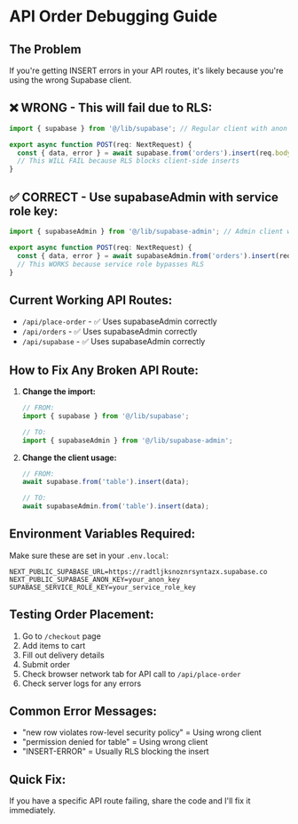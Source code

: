 # API Order Debugging Guide

## The Problem
If you're getting INSERT errors in your API routes, it's likely because you're using the wrong Supabase client.

## ❌ WRONG - This will fail due to RLS:
```typescript
import { supabase } from '@/lib/supabase'; // Regular client with anon key

export async function POST(req: NextRequest) {
  const { data, error } = await supabase.from('orders').insert(req.body);
  // This WILL FAIL because RLS blocks client-side inserts
}
```

## ✅ CORRECT - Use supabaseAdmin with service role key:
```typescript
import { supabaseAdmin } from '@/lib/supabase-admin'; // Admin client with service role key

export async function POST(req: NextRequest) {
  const { data, error } = await supabaseAdmin.from('orders').insert(req.body);
  // This WORKS because service role bypasses RLS
}
```

## Current Working API Routes:
- `/api/place-order` - ✅ Uses supabaseAdmin correctly
- `/api/orders` - ✅ Uses supabaseAdmin correctly  
- `/api/supabase` - ✅ Uses supabaseAdmin correctly

## How to Fix Any Broken API Route:

1. **Change the import:**
   ```typescript
   // FROM:
   import { supabase } from '@/lib/supabase';
   
   // TO:
   import { supabaseAdmin } from '@/lib/supabase-admin';
   ```

2. **Change the client usage:**
   ```typescript
   // FROM:
   await supabase.from('table').insert(data);
   
   // TO:
   await supabaseAdmin.from('table').insert(data);
   ```

## Environment Variables Required:
Make sure these are set in your `.env.local`:
```
NEXT_PUBLIC_SUPABASE_URL=https://radtljksnoznrsyntazx.supabase.co
NEXT_PUBLIC_SUPABASE_ANON_KEY=your_anon_key
SUPABASE_SERVICE_ROLE_KEY=your_service_role_key
```

## Testing Order Placement:
1. Go to `/checkout` page
2. Add items to cart
3. Fill out delivery details
4. Submit order
5. Check browser network tab for API call to `/api/place-order`
6. Check server logs for any errors

## Common Error Messages:
- "new row violates row-level security policy" = Using wrong client
- "permission denied for table" = Using wrong client
- "INSERT-ERROR" = Usually RLS blocking the insert

## Quick Fix:
If you have a specific API route failing, share the code and I'll fix it immediately.
